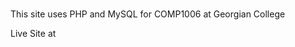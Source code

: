 <h1></h1>
<p>This site uses PHP and MySQL for COMP1006 at Georgian College</p>
<p>Live Site at <a href="https://lamp.computerstudi.es/~Christopher200410435/php/mediacon-project/"></a></p>